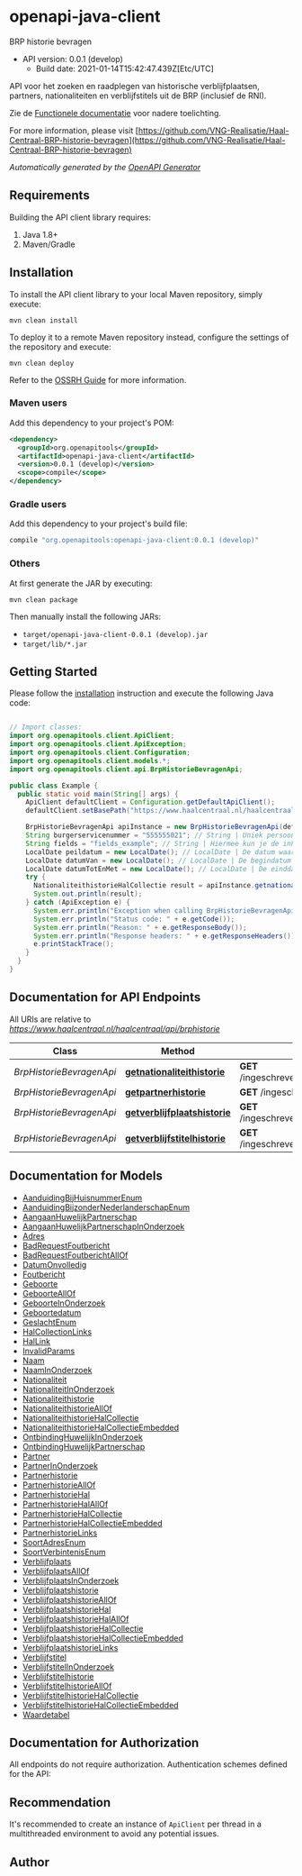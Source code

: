 # openapi-java-client

BRP historie bevragen
- API version: 0.0.1 (develop)
  - Build date: 2021-01-14T15:42:47.439Z[Etc/UTC]

API voor het zoeken en raadplegen van historische verblijfplaatsen, partners, nationaliteiten en verblijfstitels uit de BRP (inclusief de RNI).

Zie de [Functionele documentatie](https://github.com/VNG-Realisatie/Haal-Centraal-BRP-historie-bevragen/tree/v1.0.0/features) voor nadere toelichting.


  For more information, please visit [https://github.com/VNG-Realisatie/Haal-Centraal-BRP-historie-bevragen](https://github.com/VNG-Realisatie/Haal-Centraal-BRP-historie-bevragen)

*Automatically generated by the [OpenAPI Generator](https://openapi-generator.tech)*


## Requirements

Building the API client library requires:
1. Java 1.8+
2. Maven/Gradle

## Installation

To install the API client library to your local Maven repository, simply execute:

```shell
mvn clean install
```

To deploy it to a remote Maven repository instead, configure the settings of the repository and execute:

```shell
mvn clean deploy
```

Refer to the [OSSRH Guide](http://central.sonatype.org/pages/ossrh-guide.html) for more information.

### Maven users

Add this dependency to your project's POM:

```xml
<dependency>
  <groupId>org.openapitools</groupId>
  <artifactId>openapi-java-client</artifactId>
  <version>0.0.1 (develop)</version>
  <scope>compile</scope>
</dependency>
```

### Gradle users

Add this dependency to your project's build file:

```groovy
compile "org.openapitools:openapi-java-client:0.0.1 (develop)"
```

### Others

At first generate the JAR by executing:

```shell
mvn clean package
```

Then manually install the following JARs:

* `target/openapi-java-client-0.0.1 (develop).jar`
* `target/lib/*.jar`

## Getting Started

Please follow the [installation](#installation) instruction and execute the following Java code:

```java

// Import classes:
import org.openapitools.client.ApiClient;
import org.openapitools.client.ApiException;
import org.openapitools.client.Configuration;
import org.openapitools.client.models.*;
import org.openapitools.client.api.BrpHistorieBevragenApi;

public class Example {
  public static void main(String[] args) {
    ApiClient defaultClient = Configuration.getDefaultApiClient();
    defaultClient.setBasePath("https://www.haalcentraal.nl/haalcentraal/api/brphistorie");

    BrpHistorieBevragenApi apiInstance = new BrpHistorieBevragenApi(defaultClient);
    String burgerservicenummer = "555555021"; // String | Uniek persoonsnummer 
    String fields = "fields_example"; // String | Hiermee kun je de inhoud van de resource naar behoefte aanpassen door een door komma's gescheiden lijst van property namen op te geven. Bij opgave van niet-bestaande properties wordt een 400 Bad Request teruggegeven. Wanneer de fields parameter niet is opgegeven, worden alle properties met een waarde teruggegeven. Zie [functionele specificaties](https://github.com/VNG-Realisatie/Haal-Centraal-common/blob/v1.2.0/features/fields.feature)
    LocalDate peildatum = new LocalDate(); // LocalDate | De datum waarop de resource wordt opgevraagd.
    LocalDate datumVan = new LocalDate(); // LocalDate | De begindatum van de periode waarover de resource wordt opgevraagd.
    LocalDate datumTotEnMet = new LocalDate(); // LocalDate | De einddatum van de periode waarover de resource wordt opgevraagd.
    try {
      NationaliteithistorieHalCollectie result = apiInstance.getnationaliteithistorie(burgerservicenummer, fields, peildatum, datumVan, datumTotEnMet);
      System.out.println(result);
    } catch (ApiException e) {
      System.err.println("Exception when calling BrpHistorieBevragenApi#getnationaliteithistorie");
      System.err.println("Status code: " + e.getCode());
      System.err.println("Reason: " + e.getResponseBody());
      System.err.println("Response headers: " + e.getResponseHeaders());
      e.printStackTrace();
    }
  }
}

```

## Documentation for API Endpoints

All URIs are relative to *https://www.haalcentraal.nl/haalcentraal/api/brphistorie*

Class | Method | HTTP request | Description
------------ | ------------- | ------------- | -------------
*BrpHistorieBevragenApi* | [**getnationaliteithistorie**](docs/BrpHistorieBevragenApi.md#getnationaliteithistorie) | **GET** /ingeschrevenpersonen/{burgerservicenummer}/nationaliteithistorie | 
*BrpHistorieBevragenApi* | [**getpartnerhistorie**](docs/BrpHistorieBevragenApi.md#getpartnerhistorie) | **GET** /ingeschrevenpersonen/{burgerservicenummer}/partnerhistorie | 
*BrpHistorieBevragenApi* | [**getverblijfplaatshistorie**](docs/BrpHistorieBevragenApi.md#getverblijfplaatshistorie) | **GET** /ingeschrevenpersonen/{burgerservicenummer}/verblijfplaatshistorie | 
*BrpHistorieBevragenApi* | [**getverblijfstitelhistorie**](docs/BrpHistorieBevragenApi.md#getverblijfstitelhistorie) | **GET** /ingeschrevenpersonen/{burgerservicenummer}/verblijfstitelhistorie | 


## Documentation for Models

 - [AanduidingBijHuisnummerEnum](docs/AanduidingBijHuisnummerEnum.md)
 - [AanduidingBijzonderNederlanderschapEnum](docs/AanduidingBijzonderNederlanderschapEnum.md)
 - [AangaanHuwelijkPartnerschap](docs/AangaanHuwelijkPartnerschap.md)
 - [AangaanHuwelijkPartnerschapInOnderzoek](docs/AangaanHuwelijkPartnerschapInOnderzoek.md)
 - [Adres](docs/Adres.md)
 - [BadRequestFoutbericht](docs/BadRequestFoutbericht.md)
 - [BadRequestFoutberichtAllOf](docs/BadRequestFoutberichtAllOf.md)
 - [DatumOnvolledig](docs/DatumOnvolledig.md)
 - [Foutbericht](docs/Foutbericht.md)
 - [Geboorte](docs/Geboorte.md)
 - [GeboorteAllOf](docs/GeboorteAllOf.md)
 - [GeboorteInOnderzoek](docs/GeboorteInOnderzoek.md)
 - [Geboortedatum](docs/Geboortedatum.md)
 - [GeslachtEnum](docs/GeslachtEnum.md)
 - [HalCollectionLinks](docs/HalCollectionLinks.md)
 - [HalLink](docs/HalLink.md)
 - [InvalidParams](docs/InvalidParams.md)
 - [Naam](docs/Naam.md)
 - [NaamInOnderzoek](docs/NaamInOnderzoek.md)
 - [Nationaliteit](docs/Nationaliteit.md)
 - [NationaliteitInOnderzoek](docs/NationaliteitInOnderzoek.md)
 - [Nationaliteithistorie](docs/Nationaliteithistorie.md)
 - [NationaliteithistorieAllOf](docs/NationaliteithistorieAllOf.md)
 - [NationaliteithistorieHalCollectie](docs/NationaliteithistorieHalCollectie.md)
 - [NationaliteithistorieHalCollectieEmbedded](docs/NationaliteithistorieHalCollectieEmbedded.md)
 - [OntbindingHuwelijkInOnderzoek](docs/OntbindingHuwelijkInOnderzoek.md)
 - [OntbindingHuwelijkPartnerschap](docs/OntbindingHuwelijkPartnerschap.md)
 - [Partner](docs/Partner.md)
 - [PartnerInOnderzoek](docs/PartnerInOnderzoek.md)
 - [Partnerhistorie](docs/Partnerhistorie.md)
 - [PartnerhistorieAllOf](docs/PartnerhistorieAllOf.md)
 - [PartnerhistorieHal](docs/PartnerhistorieHal.md)
 - [PartnerhistorieHalAllOf](docs/PartnerhistorieHalAllOf.md)
 - [PartnerhistorieHalCollectie](docs/PartnerhistorieHalCollectie.md)
 - [PartnerhistorieHalCollectieEmbedded](docs/PartnerhistorieHalCollectieEmbedded.md)
 - [PartnerhistorieLinks](docs/PartnerhistorieLinks.md)
 - [SoortAdresEnum](docs/SoortAdresEnum.md)
 - [SoortVerbintenisEnum](docs/SoortVerbintenisEnum.md)
 - [Verblijfplaats](docs/Verblijfplaats.md)
 - [VerblijfplaatsAllOf](docs/VerblijfplaatsAllOf.md)
 - [VerblijfplaatsInOnderzoek](docs/VerblijfplaatsInOnderzoek.md)
 - [Verblijfplaatshistorie](docs/Verblijfplaatshistorie.md)
 - [VerblijfplaatshistorieAllOf](docs/VerblijfplaatshistorieAllOf.md)
 - [VerblijfplaatshistorieHal](docs/VerblijfplaatshistorieHal.md)
 - [VerblijfplaatshistorieHalAllOf](docs/VerblijfplaatshistorieHalAllOf.md)
 - [VerblijfplaatshistorieHalCollectie](docs/VerblijfplaatshistorieHalCollectie.md)
 - [VerblijfplaatshistorieHalCollectieEmbedded](docs/VerblijfplaatshistorieHalCollectieEmbedded.md)
 - [VerblijfplaatshistorieLinks](docs/VerblijfplaatshistorieLinks.md)
 - [Verblijfstitel](docs/Verblijfstitel.md)
 - [VerblijfstitelInOnderzoek](docs/VerblijfstitelInOnderzoek.md)
 - [Verblijfstitelhistorie](docs/Verblijfstitelhistorie.md)
 - [VerblijfstitelhistorieAllOf](docs/VerblijfstitelhistorieAllOf.md)
 - [VerblijfstitelhistorieHalCollectie](docs/VerblijfstitelhistorieHalCollectie.md)
 - [VerblijfstitelhistorieHalCollectieEmbedded](docs/VerblijfstitelhistorieHalCollectieEmbedded.md)
 - [Waardetabel](docs/Waardetabel.md)


## Documentation for Authorization

All endpoints do not require authorization.
Authentication schemes defined for the API:

## Recommendation

It's recommended to create an instance of `ApiClient` per thread in a multithreaded environment to avoid any potential issues.

## Author




